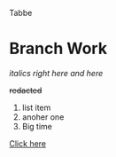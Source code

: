 Tabbe
# Branch Work

*italics right here*   _and here_

~~redacted~~

1. list item
2. anoher one
3. Big time

[Click here](https://theodore-oliver.com)
